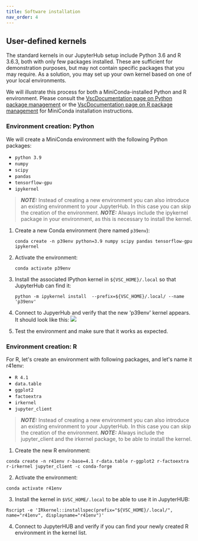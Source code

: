 ```yaml
---
title: Software installation
nav_order: 4
---
```


## User-defined kernels

The standard kernels in our JupyterHub setup include Python 3.6 and R 3.6.3,
both with only few packages installed. These are sufficient for demonstration
purposes, but may not contain specific packages that you may require. As a
solution, you may set up your own kernel based on one of your local environments.

We will illustrate this process for both a MiniConda-installed Python and R environment.
Please consult the [VscDocumentation page on Python package management](
docs.vscentrum.be/en/latest/software/python_package_management.html) or the
[VscDocumentation page on R package management](
https://docs.vscentrum.be/en/latest/software/r_package_management.html) for
MiniConda installation instructions.

### Environment creation: Python

We will create a MiniConda environment with the following Python packages:

- `python 3.9`
- `numpy`
- `scipy`
- `pandas`
- `tensorflow-gpu`
- `ipykernel`

> **_NOTE:_** Instead of creating a new environment you can also introduce
  an existing environment to your JupyterHub. In this case you can skip the
  creation of the environment.
> **_NOTE:_** Always include the ipykernel package in your environment, 
  as this is necessary to install the kernel. 


1. Create a new Conda environment (here named `p39env`):
   ```
   conda create -n p39env python=3.9 numpy scipy pandas tensorflow-gpu ipykernel
   ```

2. Activate the environment:
   ```
   conda activate p39env
   ```

3. Install the associated IPython kernel in ``${VSC_HOME}/.local`` so that
   JupyterHub can find it:
   ```
   python -m ipykernel install  --prefix=${VSC_HOME}/.local/ --name 'p39env'

4. Connect to JupyerHub and verify that the new 'p39env' kernel appears.
   It should look like this: 
   ![](./images/jupyter_envs.PNG)

5. Test the environment and make sure that it works as expected.


### Environment creation: R
 
For R, let's create an environment with following packages, and let's name it r41env:

- `R 4.1`
- `data.table`
- `ggplot2`
- `factoextra`
- `irkernel`
- `jupyter_client`

> **_NOTE:_** Instead of creating a new environment you can also introduce
  an existing environment to your JupyterHub. In this case you can skip the
  creation of the environment.
> **_NOTE:_** Always include the jupyter_client and the irkernel package, to be 
  able to install the kernel. 

1. Create the new R environment: 
  ```
  conda create -n r41env r-base=4.1 r-data.table r-ggplot2 r-factoextra r-irkernel jupyter_client -c conda-forge
  ```
2. Activate the environment:
  ```
  conda activate r41env
  ```   
3. Install the kernel in ``$VSC_HOME/.local`` to be able to use it in JupyterHUB:
  ```
  Rscript -e 'IRkernel::installspec(prefix="${VSC_HOME}/.local/", name="r41env", displayname="r41env")'
  ```
4. Connect to JupyterHUB and verify if you can find your newly created R environment in the kernel list.
